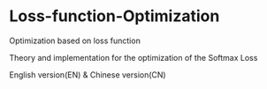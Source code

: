 # Loss-function-Optimization

Optimization based on loss function

Theory and implementation for the optimization of the Softmax Loss

English version(EN) & Chinese version(CN)


